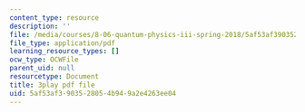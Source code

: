 ```yaml
---
content_type: resource
description: ''
file: /media/courses/8-06-quantum-physics-iii-spring-2018/5af53af3903528054b949a2e4263ee04_zUHOeWom7qs.pdf
file_type: application/pdf
learning_resource_types: []
ocw_type: OCWFile
parent_uid: null
resourcetype: Document
title: 3play pdf file
uid: 5af53af3-9035-2805-4b94-9a2e4263ee04
---
```

